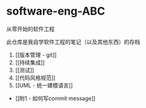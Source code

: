 # software-eng-ABC
 从零开始的软件工程

此仓库是我自学软件工程的笔记（以及其他东西）的存档

1. [[版本管理 - git]]
2. [[持续集成]]
3. [[测试]]
4. [[代码风格规范]]
5. [[UML - 统一建模语言]]

- [[附1 - 如何写commit message]]
